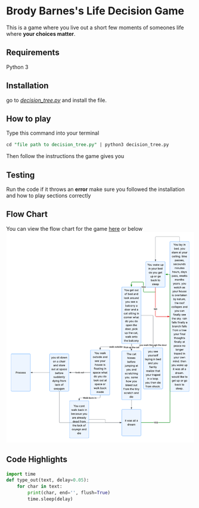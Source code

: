 # Brody Barnes's Life Decision Game

This is a game where you live out a short few moments of someones life where **your choices matter**.

## Requirements
Python 3

## Installation
go to [_decision_tree.py_](https://github.com/WTCSC/life-decision-simulator-ltl902/blob/main/decision_tree.py) and install the file.

## How to play
Type this command into your terminal
```sql 
cd "file path to decision_tree.py" | python3 decision_tree.py
```
Then follow the instructions the game gives you
## Testing
Run the code if it throws an **error** make sure you followed the installation and how to play sections correctly

## Flow Chart
You can view the flow chart for the game [here](https://lucid.app/lucidchart/1580b195-51d5-48d9-b02d-8fc28af11b91/edit?viewport_loc=-3798%2C-674%2C4707%2C2539%2C0_0&invitationId=inv_3239e3fc-f47b-4b2a-8577-daa120d1cca2) or below
![Flow Chart](Flow_Chart.png)

## Code Highlights
```python
import time
def type_out(text, delay=0.05):
    for char in text:
        print(char, end='', flush=True)
        time.sleep(delay)
```